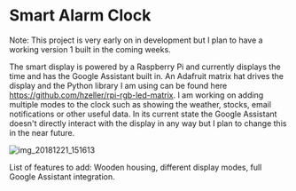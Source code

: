# Smart Alarm Clock

Note: This project is very early on in development but I plan to have a working version 1 built in the coming weeks.

The smart display is powered by a Raspberry Pi and currently displays the time and has the Google Assistant built in. An Adafruit matrix hat drives the display and the Python library I am using can be found here https://github.com/hzeller/rpi-rgb-led-matrix. I am working on adding multiple modes to the clock such as showing the weather, stocks, email notifications or other useful data. In its current state the Google Assistant doesn't directly interact with the display in any way but I plan to change this in the near future.

![img_20181221_151613](https://user-images.githubusercontent.com/32803806/50365141-d0bf0d80-0538-11e9-9ce2-a0c4d6e5820c.jpg)

List of features to add: Wooden housing, different display modes, full Google Assistant integration.

